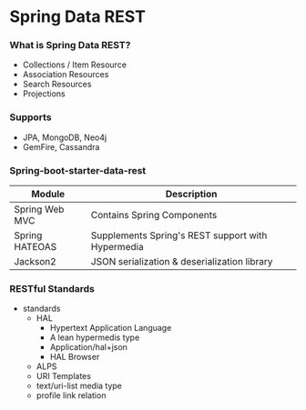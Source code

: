 # Spring Data REST

### What is Spring Data REST?

- Collections / Item Resource
- Association Resources
- Search Resources
- Projections

 

### Supports

- JPA, MongoDB, Neo4j
- GemFire, Cassandra



### Spring-boot-starter-data-rest

| Module         | Description                              |
| -------------- | ---------------------------------------- |
| Spring Web MVC | Contains Spring Components               |
| Spring HATEOAS | Supplements Spring's REST support with Hypermedia |
| Jackson2       | JSON serialization & deserialization library |



### RESTful Standards

- standards
  - HAL
    - Hypertext Application Language
    - A lean hypermedis type
    - Application/hal+json
    - HAL Browser
  - ALPS
  - URI Templates
  - text/uri-list media type
  - profile link relation